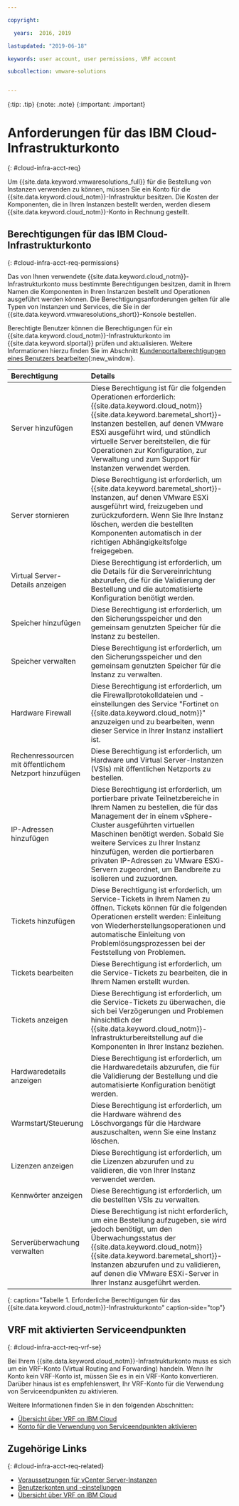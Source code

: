 ```yaml
---

copyright:

  years:  2016, 2019

lastupdated: "2019-06-18"

keywords: user account, user permissions, VRF account

subcollection: vmware-solutions


---
```


{:tip: .tip}
{:note: .note}
{:important: .important}

# Anforderungen für das IBM Cloud-Infrastrukturkonto
{: #cloud-infra-acct-req}

Um {{site.data.keyword.vmwaresolutions_full}} für die Bestellung von Instanzen verwenden zu können, müssen Sie ein Konto für die {{site.data.keyword.cloud_notm}}-Infrastruktur besitzen. Die Kosten der Komponenten, die in Ihren Instanzen bestellt werden, werden diesem {{site.data.keyword.cloud_notm}}-Konto in Rechnung gestellt.

## Berechtigungen für das IBM Cloud-Infrastrukturkonto
{: #cloud-infra-acct-req-permissions}

Das von Ihnen verwendete {{site.data.keyword.cloud_notm}}-Infrastrukturkonto muss bestimmte Berechtigungen besitzen, damit in Ihrem Namen die Komponenten in Ihren Instanzen bestellt und Operationen ausgeführt werden können. Die Berechtigungsanforderungen gelten für alle Typen von Instanzen und Services, die Sie in der {{site.data.keyword.vmwaresolutions_short}}-Konsole bestellen.

Berechtigte Benutzer können die Berechtigungen für ein {{site.data.keyword.cloud_notm}}-Infrastrukturkonto im {{site.data.keyword.slportal}} prüfen und aktualisieren. Weitere Informationen hierzu finden Sie im Abschnitt [Kundenportalberechtigungen eines Benutzers bearbeiten](/docs/customer-portal?topic=customer-portal-customerportal_accuserprof#cp_editusercpperm){:new_window}.

| Berechtigung         | Details                                 |
|:------------------ |:--------------------------------------- |
| Server hinzufügen | Diese Berechtigung ist für die folgenden Operationen erforderlich: {{site.data.keyword.cloud_notm}} {{site.data.keyword.baremetal_short}}-Instanzen bestellen, auf denen VMware ESXi ausgeführt wird, und stündlich virtuelle Server bereitstellen, die für Operationen zur Konfiguration, zur Verwaltung und zum Support für Instanzen verwendet werden. |
| Server stornieren | Diese Berechtigung ist erforderlich, um {{site.data.keyword.baremetal_short}}-Instanzen, auf denen VMware ESXi ausgeführt wird, freizugeben und zurückzufordern. Wenn Sie Ihre Instanz löschen, werden die bestellten Komponenten automatisch in der richtigen Abhängigkeitsfolge freigegeben. |
| Virtual Server-Details anzeigen | Diese Berechtigung ist erforderlich, um die Details für die Servereinrichtung abzurufen, die für die Validierung der Bestellung und die automatisierte Konfiguration benötigt werden. |
| Speicher hinzufügen | Diese Berechtigung ist erforderlich, um den Sicherungsspeicher und den gemeinsam genutzten Speicher für die Instanz zu bestellen. |
| Speicher verwalten | Diese Berechtigung ist erforderlich, um den Sicherungsspeicher und den gemeinsam genutzten Speicher für die Instanz zu verwalten. |
| Hardware Firewall | Diese Berechtigung ist erforderlich, um die Firewallprotokolldateien und -einstellungen des Service "Fortinet on {{site.data.keyword.cloud_notm}}" anzuzeigen und zu bearbeiten, wenn dieser Service in Ihrer Instanz installiert ist. |
| Rechenressourcen mit öffentlichem Netzport hinzufügen | Diese Berechtigung ist erforderlich, um Hardware und Virtual Server-Instanzen (VSIs) mit öffentlichen Netzports zu bestellen. |
| IP-Adressen hinzufügen | Diese Berechtigung ist erforderlich, um portierbare private Teilnetzbereiche in Ihrem Namen zu bestellen, die für das Management der in einem vSphere-Cluster ausgeführten virtuellen Maschinen benötigt werden. Sobald Sie weitere Services zu Ihrer Instanz hinzufügen, werden die portierbaren privaten IP-Adressen zu VMware ESXi-Servern zugeordnet, um Bandbreite zu isolieren und zuzuordnen. |
| Tickets hinzufügen | Diese Berechtigung ist erforderlich, um Service-Tickets in Ihrem Namen zu öffnen. Tickets können für die folgenden Operationen erstellt werden: Einleitung von Wiederherstellungsoperationen und automatische Einleitung von Problemlösungsprozessen bei der Feststellung von Problemen. |
| Tickets bearbeiten | Diese Berechtigung ist erforderlich, um die Service-Tickets zu bearbeiten, die in Ihrem Namen erstellt wurden. |
| Tickets anzeigen | Diese Berechtigung ist erforderlich, um die Service-Tickets zu überwachen, die sich bei Verzögerungen und Problemen hinsichtlich der {{site.data.keyword.cloud_notm}}-Infrastrukturbereitstellung auf die Komponenten in Ihrer Instanz beziehen. |
| Hardwaredetails anzeigen | Diese Berechtigung ist erforderlich, um die Hardwaredetails abzurufen, die für die Validierung der Bestellung und die automatisierte Konfiguration benötigt werden. |
| Warmstart/Steuerung | Diese Berechtigung ist erforderlich, um die Hardware während des Löschvorgangs für die Hardware auszuschalten, wenn Sie eine Instanz löschen. |
| Lizenzen anzeigen | Diese Berechtigung ist erforderlich, um die Lizenzen abzurufen und zu validieren, die von Ihrer Instanz verwendet werden. |
| Kennwörter anzeigen | Diese Berechtigung ist erforderlich, um die bestellten VSIs zu verwalten. |
| Serverüberwachung verwalten | Diese Berechtigung ist nicht erforderlich, um eine Bestellung aufzugeben, sie wird jedoch benötigt, um den Überwachungsstatus der {{site.data.keyword.cloud_notm}} {{site.data.keyword.baremetal_short}}-Instanzen abzurufen und zu validieren, auf denen die VMware ESXi-Server in Ihrer Instanz ausgeführt werden. |
{: caption="Tabelle 1. Erforderliche Berechtigungen für das {{site.data.keyword.cloud_notm}}-Infrastrukturkonto" caption-side="top"}

## VRF mit aktivierten Serviceendpunkten
{: #cloud-infra-acct-req-vrf-se}

Bei Ihrem {{site.data.keyword.cloud_notm}}-Infrastrukturkonto muss es sich um ein VRF-Konto (Virtual Routing and Forwarding) handeln. Wenn Ihr Konto kein VRF-Konto ist, müssen Sie es in ein VRF-Konto konvertieren. Darüber hinaus ist es empfehlenswert, Ihr VRF-Konto für die Verwendung von Serviceendpunkten zu aktivieren.

Weitere Informationen finden Sie in den folgenden Abschnitten:
* [Übersicht über VRF on IBM Cloud](/docs/infrastructure/direct-link?topic=direct-link-overview-of-virtual-routing-and-forwarding-vrf-on-ibm-cloud)
* [Konto für die Verwendung von Serviceendpunkten aktivieren](/docs/services/service-endpoint?topic=service-endpoint-getting-started#cs_cli_install_steps)

## Zugehörige Links
{: #cloud-infra-acct-req-related}

* [Voraussetzungen für vCenter Server-Instanzen](/docs/services/vmwaresolutions/vcenter?topic=vmware-solutions-vc_planning)
* [Benutzerkonten und -einstellungen](/docs/services/vmwaresolutions/vmonic?topic=vmware-solutions-useraccount)
* [Übersicht über VRF on IBM Cloud](/docs/infrastructure/direct-link?topic=direct-link-overview-of-virtual-routing-and-forwarding-vrf-on-ibm-cloud)
